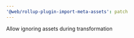 ```yaml
---
'@web/rollup-plugin-import-meta-assets': patch
---
```


Allow ignoring assets during transformation
